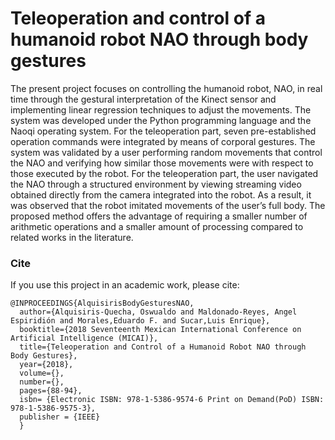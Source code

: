 # Teleoperation and control of a humanoid robot NAO through body gestures
The present project focuses on controlling the humanoid robot, NAO, in real time through the gestural interpretation of the Kinect sensor and implementing linear regression techniques to adjust the movements. The system was developed under the Python programming language and the Naoqi operating system. For the teleoperation part, seven pre-established operation commands were integrated by means of corporal gestures. The system was validated by a user performing random movements that control the NAO and verifying how similar those movements were with respect to those executed by the robot. For the teleoperation part, the user navigated the NAO through a structured environment by viewing streaming video obtained directly from the camera integrated into the robot. As a result, it was observed that the robot imitated movements of the user’s full body. The proposed method offers the advantage of requiring a smaller number of arithmetic operations and a smaller amount of processing compared to related works in the literature.

### Cite
If you use this project in an academic work, please cite:

```
@INPROCEEDINGS{AlquisirisBodyGesturesNAO,  
  author={Alquisiris-Quecha, Oswualdo and Maldonado-Reyes, Angel Espiridión and Morales,Eduardo F. and Sucar,Luis Enrique},
  booktitle={2018 Seventeenth Mexican International Conference on Artificial Intelligence (MICAI)},
  title={Teleoperation and Control of a Humanoid Robot NAO through Body Gestures},   
  year={2018},  
  volume={},  
  number={},  
  pages={88-94},
  isbn= {Electronic ISBN: 978-1-5386-9574-6 Print on Demand(PoD) ISBN: 978-1-5386-9575-3},
  publisher = {IEEE}
  }
```
